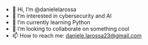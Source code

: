- 👋 Hi, I’m @danielelarossa
- 👀 I’m interested in cybersecurity and AI
- 🌱 I’m currently learning Python
- 💞️ I’m looking to collaborate on something cool
- 📫 How to reach me: daniele.larossa23@gmail.com

<!---
danielelarossa/danielelarossa is a ✨ special ✨ repository because its `README.md` (this file) appears on your GitHub profile.
You can click the Preview link to take a look at your changes.
--->
